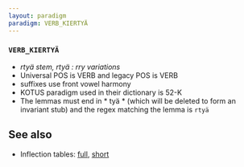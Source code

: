```yaml
---
layout: paradigm
paradigm: VERB_KIERTYÄ
---
```

### ` VERB_KIERTYÄ `

* _rtyä stem, rtyä : rry variations_
* Universal POS is VERB and legacy POS is VERB
* suffixes use front vowel harmony
* KOTUS paradigm used in their dictionary is 52-K
* The lemmas must end in * tyä * (which will be deleted to form an invariant stub) and the regex matching the lemma is ` rtyä `

## See also

* Inflection tables: [full](gen/K/kiertyä.html), [short](gen/K/kiertyä_wikt.html)

